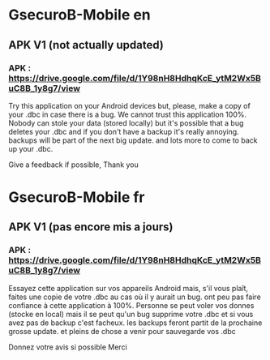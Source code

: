 # GsecuroB-Mobile en
## APK V1 (not actually updated)
### APK : https://drive.google.com/file/d/1Y98nH8HdhqKcE_ytM2Wx5BuC8B_1y8g7/view

Try this application on your Android devices but, please, make a copy of your .dbc in case there is a bug. We cannot trust this application 100%.
Nobody can stole your data (stored locally) but it's possible that a bug deletes your .dbc and if you don't have a backup it's really annoying.
backups will be part of the next big update.
and lots more to come to back up your .dbc.

Give a feedback if possible, Thank you


# GsecuroB-Mobile fr
## APK V1 (pas encore mis a jours)
### APK : https://drive.google.com/file/d/1Y98nH8HdhqKcE_ytM2Wx5BuC8B_1y8g7/view

Essayez cette application sur vos appareils Android mais, s'il vous plaît, faites une copie de votre .dbc au cas où il y aurait un bug. ont peu pas faire confiance à cette application à 100%.
Personne se peut voler vos donnes (stocke en local) mais il se peut qu'un bug supprime votre .dbc et si vous avez pas de backup c'est facheux.
les backups feront partit de la prochaine grosse update.
et pleins de chose a venir pour sauvegarde vos .dbc

Donnez votre avis si possible Merci
